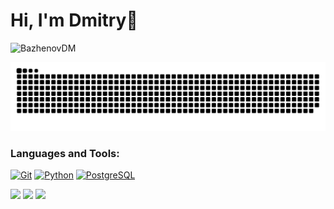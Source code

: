 # Hi, I'm Dmitry👋

<p align="left"><img src="https://komarev.com/ghpvc/?username=BazhenovDM&label=Profile%20views&color=7aed5a&style=flat" alt="BazhenovDM" /> </p>
<picture>
  <source
    media="(prefers-color-scheme: dark)"
    srcset="https://raw.githubusercontent.com/platane/snk/output/github-contribution-grid-snake-dark.svg"
  />
  <source
    media="(prefers-color-scheme: light)"
    srcset="https://raw.githubusercontent.com/platane/snk/output/github-contribution-grid-snake.svg"
  />
  <img
    alt="github contribution grid snake animation"
    src="https://raw.githubusercontent.com/platane/snk/output/github-contribution-grid-snake.svg"
  />
</picture>
<h3> Languages and Tools: </h3>
<p align="left">
<a href="https://git-scm.com/" target="_blank" rel="noreferrer"><img src="https://raw.githubusercontent.com/danielcranney/readme-generator/main/public/icons/skills/git-colored.svg" width="36" height="36" alt="Git" /></a>
<a href="https://www.python.org/" target="_blank" rel="noreferrer"><img src="https://raw.githubusercontent.com/danielcranney/readme-generator/main/public/icons/skills/python-colored.svg" width="36" height="36" alt="Python" /></a>
<a href="https://www.postgresql.org/" target="_blank" rel="noreferrer"><img src="https://raw.githubusercontent.com/danielcranney/readme-generator/main/public/icons/skills/postgresql-colored.svg" width="36" height="36" alt="PostgreSQL" /></a>
</p>
	
![](http://github-profile-summary-cards.vercel.app/api/cards/profile-details?username=BazhenovDM&theme=github_dark)
![](http://github-profile-summary-cards.vercel.app/api/cards/stats?username=BazhenovDM&theme=github_dark)
![](http://github-profile-summary-cards.vercel.app/api/cards/productive-time?username=BazhenovDM&theme=github_dark&utcOffset=8)
